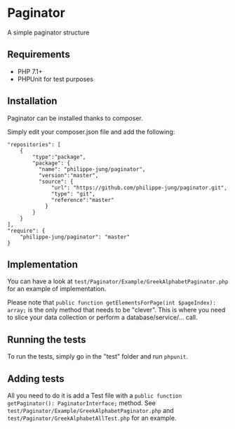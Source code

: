 # Paginator
A simple paginator structure

## Requirements

- PHP 7.1+
- PHPUnit for test purposes

## Installation

Paginator can be installed thanks to composer.

Simply edit your composer.json file and add the following:
```
"repositories": [
    {
        "type":"package",
        "package": {
          "name": "philippe-jung/paginator",
          "version":"master",
          "source": {
              "url": "https://github.com/philippe-jung/paginator.git",
              "type": "git",
              "reference":"master"
            }
        }
    }
],
"require": {
    "philippe-jung/paginator": "master"
}
```

## Implementation

You can have a look at `test/Paginator/Example/GreekAlphabetPaginator.php` for an example of implementation.

Please note that `public function getElementsForPage(int $pageIndex): array;` is the only method that needs to be "clever". This is where you need to slice your data collection or perform a database/service/... call. 

## Running the tests

To run the tests, simply go in the "test" folder and run `phpunit`.

## Adding tests

All you need to do it is add a Test file with a `public function getPaginator(): PaginatorInterface;` method. See `test/Paginator/Example/GreekAlphabetPaginator.php` and `test/Paginator/GreekAlphabetAllTest.php` for an example.
